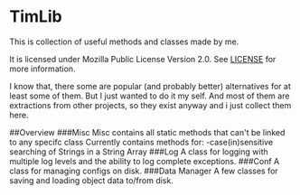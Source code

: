 # TimLib
This is collection of useful methods and classes made by me.

It is licensed under Mozilla Public License Version 2.0. See [LICENSE](LICENSE) for more information.

I know that, there some are popular (and probably better) alternatives for at least some of them.
But I just wanted to do it my self. And most of them are extractions from other projects, 
so they exist anyway and i just collect them here.

##Overview
###Misc
Misc contains all static methods that can't be linked to any specifc class
Currently contains methods for:
-case(in)sensitive searching of Strings in a String Array
###Log
A class for logging with multiple log levels and the ability to log complete exceptions.
###Conf
A class for managing configs on disk.
###Data Manager
A few classes for saving and loading object data to/from disk.
